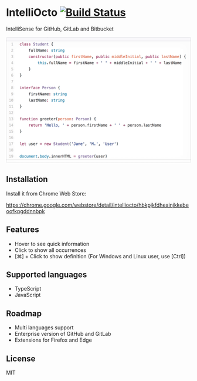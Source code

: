 # IntelliOcto [![Build Status](https://travis-ci.org/pd4d10/intelli-octo.svg?branch=master)](https://travis-ci.org/pd4d10/intelli-octo)

IntelliSense for GitHub, GitLab and Bitbucket

<img src="assets/demo.gif" alt="Demo" width="593" />

## Installation

Install it from Chrome Web Store:

https://chrome.google.com/webstore/detail/intelliocto/hbkpjkfdheainjkkebeoofkpgddnnbpk

## Features

* Hover to see quick information
* Click to show all occurrences
* [⌘] + Click to show definition (For Windows and Linux user, use [Ctrl])

## Supported languages

* TypeScript
* JavaScript

## Roadmap

* Multi languages support
* Enterprise version of GitHub and GitLab
* Extensions for Firefox and Edge

## License

MIT
